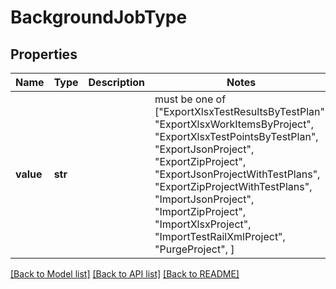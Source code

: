 # BackgroundJobType


## Properties
Name | Type | Description | Notes
------------ | ------------- | ------------- | -------------
**value** | **str** |  |  must be one of ["ExportXlsxTestResultsByTestPlan", "ExportXlsxWorkItemsByProject", "ExportXlsxTestPointsByTestPlan", "ExportJsonProject", "ExportZipProject", "ExportJsonProjectWithTestPlans", "ExportZipProjectWithTestPlans", "ImportJsonProject", "ImportZipProject", "ImportXlsxProject", "ImportTestRailXmlProject", "PurgeProject", ]

[[Back to Model list]](../README.md#documentation-for-models) [[Back to API list]](../README.md#documentation-for-api-endpoints) [[Back to README]](../README.md)


